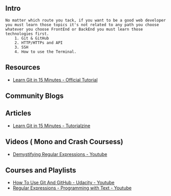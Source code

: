 
## Intro
    No matter which route you tack, if you want to be a good web developer you must learn those topics it's not related to any path you choose whatever you choose FrontEnd or BackEnd you must learn those technologies first.
        1. Git & GitHub
        2. HTTP/HTTPs and API
        3. SSH 
        4. How to use the Terminal.

## Resources

   * [Learn Git in 15 Minutes - Official Tutorial](https://try.github.io/levels/1/challenges/1)

## Community Blogs


## Articles

   * [Learn Git in 15 Minutes - Tutorialzine](https://tutorialzine.com/2016/06/learn-git-in-30-minutes)


## Videos ( Mono and Crash Coursess)
   
   * [Demystifying Regular Expressions - Youtube](https://www.youtube.com/watch?v=EkluES9Rvak)

## Courses and Playlists

   * [How To Use Git And GitHub - Udacity - Youtube](https://www.youtube.com/watch?v=Ytux4IOAR_s&list=PLwygftUY318GeCz26jz45yuMWazLgJmxZ)
   * [Regular Expressions - Programming with Text - Youtube](https://www.youtube.com/playlist?list=PLRqwX-V7Uu6YEypLuls7iidwHMdCM6o2w)